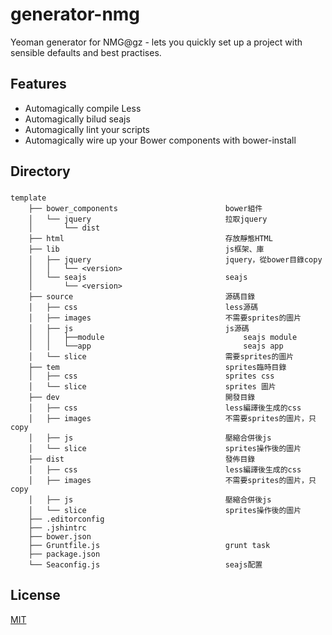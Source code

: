 generator-nmg
=============================
Yeoman generator for NMG@gz - lets you quickly set up a project with sensible defaults and best practises.

Features
-----------------------------
* Automagically compile Less<br />
* Automagically bilud seajs<br />
* Automagically lint your scripts<br />
* Automagically wire up your Bower components with bower-install


Directory
-----------------------------
###
	template
		├── bower_components						bower組件
		│   └── jquery								拉取jquery
		│   	└── dist							
		├── html 									存放靜態HTML
		├── lib										js框架、庫
		│	├── jquery								jquery，從bower目錄copy
		│   │	└── <version>
		│   └── seajs								seajs
		│   	└── <version> 							
		├── source 									源碼目錄
		│   ├── css									less源碼
		│   ├── images								不需要sprites的圖片
		│   ├── js									js源碼
		│   │	├──module								seajs module
		│   │	└──app									seajs app
		│   └── slice								需要sprites的圖片
		├── tem										sprites臨時目錄
		│   ├── css									sprites css
		│   └── slice								sprites 圖片	
		├── dev										開發目錄
		│   ├── css									less編譯後生成的css
		│   ├── images								不需要sprites的圖片，只copy
		│   ├── js									壓縮合併後js
		│   └── slice								sprites操作後的圖片
		├── dist									發佈目錄
		│   ├── css									less編譯後生成的css
		│   ├── images								不需要sprites的圖片，只copy
		│   ├── js									壓縮合併後js
		│   └── slice								sprites操作後的圖片
		├── .editorconfig
		├── .jshintrc
		├── bower.json
		├── Gruntfile.js 							grunt task
		├── package.json
		└── Seaconfig.js 							seajs配置

License
-----------------------------
[MIT](http://rem.mit-license.org/)